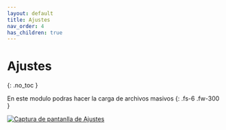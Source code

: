 ```yaml
---
layout: default
title: Ajustes
nav_order: 4
has_children: true
---
```


# Ajustes
{: .no_toc }

En este modulo podras hacer la carga de archivos masivos
{: .fs-6 .fw-300 }

[![Captura de pantanlla de Ajustes](../../assets/images/Ajustes.png)](../../assets/images/Ajustes.png)

